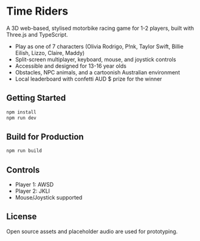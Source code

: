 # Time Riders

A 3D web-based, stylised motorbike racing game for 1-2 players, built with Three.js and TypeScript. 

- Play as one of 7 characters (Olivia Rodrigo, P!nk, Taylor Swift, Billie Eilish, Lizzo, Claire, Maddy)
- Split-screen multiplayer, keyboard, mouse, and joystick controls
- Accessible and designed for 13-16 year olds
- Obstacles, NPC animals, and a cartoonish Australian environment
- Local leaderboard with confetti AUD $ prize for the winner

## Getting Started

```bash
npm install
npm run dev
```

## Build for Production

```bash
npm run build
```

## Controls
- Player 1: AWSD
- Player 2: JKLI
- Mouse/Joystick supported

## License
Open source assets and placeholder audio are used for prototyping.
